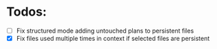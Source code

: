 # Todos:

- [ ] Fix structured mode adding untouched plans to persistent files
- [x] Fix files used multiple times in context if selected files are persistent